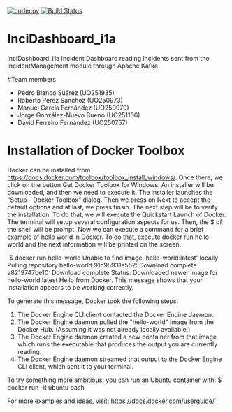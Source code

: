 [![codecov](https://codecov.io/gh/Arquisoft/InciDashboard_i1a/branch/master/graph/badge.svg)](https://codecov.io/gh/Arquisoft/InciDashboard_i1a)
  [![Build Status](https://travis-ci.org/Arquisoft/InciDashboard_i1a.svg?branch=master)](https://travis-ci.org/Arquisoft/InciDashboard_i1a)

# InciDashboard_i1a
InciDashboard_i1a
Incident Dashboard reading incidents sent from the IncidentManagement module through Apache Kafka

#Team members
- Pedro Blanco Suárez (UO251935)
- Roberto Pérez Sánchez (UO250973)
- Manuel García Fernández (UO250979)
- Jorge González-Nuevo Bueno (UO251166)
- David Ferreiro Fernández (UO250757)

# Installation of Docker Toolbox
Docker can be installed from https://docs.docker.com/toolbox/toolbox_install_windows/. Once there, we click on the button Get Docker Toolbox for Windows. An installer will be downloaded, and then we need to execute it. The installer launches the “Setup - Docker Toolbox” dialog. Then we press on Next to accept the default options and at last, we press finsih.
The next step will be to verify the installation. To do that, we will execute the Quickstart Launch of Docker. The terminal will setup several configuration aspects for us. Then, the $ of the shell will be prompt.
Now we can execute a command for a brief example of hello world in Docker. To do that, execute docker run hello-world and the next information will be printed on the screen.

 `$ docker run hello-world
 Unable to find image 'hello-world:latest' locally
 Pulling repository hello-world
 91c95931e552: Download complete
 a8219747be10: Download complete
 Status: Downloaded newer image for hello-world:latest
 Hello from Docker.
 This message shows that your installation appears to be working correctly.

 To generate this message, Docker took the following steps:
  1. The Docker Engine CLI client contacted the Docker Engine daemon.
  2. The Docker Engine daemon pulled the "hello-world" image from the Docker Hub.
     (Assuming it was not already locally available.)
  3. The Docker Engine daemon created a new container from that image which runs the
     executable that produces the output you are currently reading.
  4. The Docker Engine daemon streamed that output to the Docker Engine CLI client, which sent it
     to your terminal.

 To try something more ambitious, you can run an Ubuntu container with:
  $ docker run -it ubuntu bash

 For more examples and ideas, visit:
  https://docs.docker.com/userguide/`
